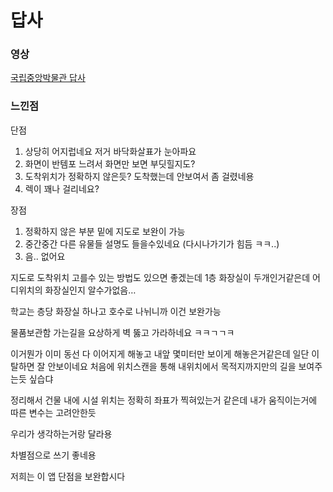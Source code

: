 # 답사

### 영상

[국립중앙박물관 답사](%EB%8B%B5%EC%82%AC%201c3dfc1d23f7813d9c5fff1a916feeed/%EA%B5%AD%EB%A6%BD%EC%A4%91%EC%95%99%EB%B0%95%EB%AC%BC%EA%B4%80%20%EB%8B%B5%EC%82%AC%201c3dfc1d23f781d9bd9dd52a1629bcb4.md)

### 느낀점

단점

1. 상당히 어지럽네요
저거 바닥화살표가 눈아파요
2. 화면이 반템포 느려서 화면만 보면 부딧힐지도?
3. 도착위치가 정확하지 않은듯?
도착했는데 안보여서 좀 걸렸네용
4. 렉이 꽤나 걸리네요?

장점

1. 정확하지 않은 부분 밑에 지도로 보완이 가능
2. 중간중간 다른 유물들 설명도 들을수있네요 (다시나가기가 힘듬 ㅋㅋ..)
3. 음.. 없어요

지도로 도착위치 고를수 있는 방법도 있으면 좋겠는데 1층 화장실이 두개인거같은데 어디위치의 화장실인지 알수가없음…

학교는 층당 화장실 하나고 호수로 나뉘니까 이건 보완가능

물품보관함 가는길을 요상하게 벽 뚫고 가라하네요 ㅋㅋㄱㄱㅋ

이거뭔가 이미 동선 다 이어지게 해놓고 내앞 몇미터만 보이게 해놓은거같은데
일단 이탈하면 잘 안보이네요
처음에 위치스캔을 통해 내위치에서 목적지까지만의 길을 보여주는듯 싶습댜

정리해서 건물 내에 시설 위치는 정확히 좌표가 찍혀있는거 같은데 내가 움직이는거에 따른 변수는 고려안한듯

우리가 생각하는거랑 달라용

차별점으로 쓰기 좋네용

저희는 이 앱 단점을 보완합시다